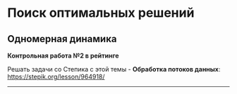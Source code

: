 # Поиск оптимальных решений  

## Одномерная динамика  

**Контрольная работа №2 в рейтинге**

Решать задачи со Степика с этой темы - **Обработка потоков данных**:  
https://stepik.org/lesson/964918/  

---  
